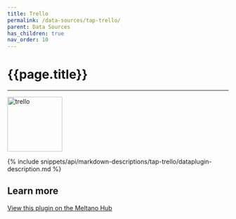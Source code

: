 ```yaml
---
title: Trello
permalink: /data-sources/tap-trello/
parent: Data Sources
has_children: true
nav_order: 10
---
```


# {{page.title}}

---

<img src="{{site.baseurl}}/assets/data_source_images/tap-trello.png" width="125" alt="trello">

{% include snippets/api/markdown-descriptions/tap-trello/dataplugin-description.md %}

## Learn more

[View this plugin on the Meltano Hub](https://hub.meltano.com/extractors/tap-trello--matatika/)
